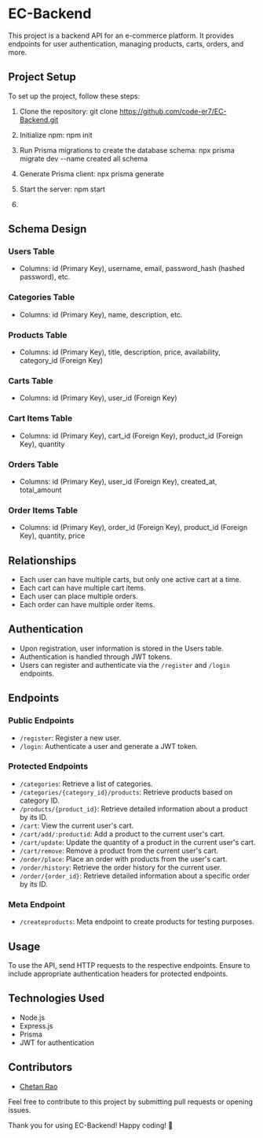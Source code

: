 # EC-Backend

This project is a backend API for an e-commerce platform. It provides endpoints for user authentication, managing products, carts, orders, and more.

## Project Setup

To set up the project, follow these steps:

1. Clone the repository: git clone https://github.com/code-er7/EC-Backend.git
2. Initialize npm: npm init
3. Run Prisma migrations to create the database schema:  npx prisma migrate dev --name created all schema
4. Generate Prisma client:  npx prisma generate
5. Start the server:  npm start

6. 
## Schema Design

### Users Table
- Columns: id (Primary Key), username, email, password_hash (hashed password), etc.

### Categories Table
- Columns: id (Primary Key), name, description, etc.

### Products Table
- Columns: id (Primary Key), title, description, price, availability, category_id (Foreign Key)

### Carts Table
- Columns: id (Primary Key), user_id (Foreign Key)

### Cart Items Table
- Columns: id (Primary Key), cart_id (Foreign Key), product_id (Foreign Key), quantity

### Orders Table
- Columns: id (Primary Key), user_id (Foreign Key), created_at, total_amount

### Order Items Table
- Columns: id (Primary Key), order_id (Foreign Key), product_id (Foreign Key), quantity, price

## Relationships
- Each user can have multiple carts, but only one active cart at a time.
- Each cart can have multiple cart items.
- Each user can place multiple orders.
- Each order can have multiple order items.

## Authentication
- Upon registration, user information is stored in the Users table.
- Authentication is handled through JWT tokens.
- Users can register and authenticate via the `/register` and `/login` endpoints.

## Endpoints

### Public Endpoints
- `/register`: Register a new user.
- `/login`: Authenticate a user and generate a JWT token.

### Protected Endpoints
- `/categories`: Retrieve a list of categories.
- `/categories/{category_id}/products`: Retrieve products based on category ID.
- `/products/{product_id}`: Retrieve detailed information about a product by its ID.
- `/cart`: View the current user's cart.
- `/cart/add/:productid`: Add a product to the current user's cart.
- `/cart/update`: Update the quantity of a product in the current user's cart.
- `/cart/remove`: Remove a product from the current user's cart.
- `/order/place`: Place an order with products from the user's cart.
- `/order/history`: Retrieve the order history for the current user.
- `/order/{order_id}`: Retrieve detailed information about a specific order by its ID.

### Meta Endpoint
- `/createproducts`: Meta endpoint to create products for testing purposes.

## Usage

To use the API, send HTTP requests to the respective endpoints. Ensure to include appropriate authentication headers for protected endpoints.

## Technologies Used
- Node.js
- Express.js
- Prisma
- JWT for authentication

## Contributors
- [Chetan Rao](https://github.com/yourusername)

Feel free to contribute to this project by submitting pull requests or opening issues.

Thank you for using EC-Backend! Happy coding! 🚀


